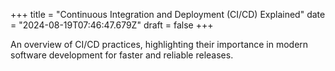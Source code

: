 +++
title = "Continuous Integration and Deployment (CI/CD) Explained"
date = "2024-08-19T07:46:47.679Z"
draft = false
+++

  An overview of CI/CD practices, highlighting their importance in modern software development for faster and reliable releases.
        